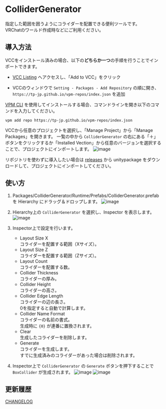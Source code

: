 # ColliderGenerator

指定した範囲を囲うようにコライダーを配置できる便利ツールです。  
VRChatのワールド作成時などにご利用ください。

## 導入方法

VCCをインストール済みの場合、以下の**どちらか一つ**の手順を行うことでインポートできます。

- [VCC Listing](https://tp-jp.github.io/vpm-repos/) へアクセスし、「Add to VCC」をクリック

- VCCのウィンドウで `Setting - Packages - Add Repository` の順に開き、 `https://tp-jp.github.io/vpm-repos/index.json` を追加

[VPM CLI](https://vcc.docs.vrchat.com/vpm/cli/) を使用してインストールする場合、コマンドラインを開き以下のコマンドを入力してください。

```
vpm add repo https://tp-jp.github.io/vpm-repos/index.json
```

VCCから任意のプロジェクトを選択し、「Manage Project」から「Manage Packages」を開きます。
一覧の中から `ColliderGenerator` の右にある「＋」ボタンをクリックするか「Installed Vection」から任意のバージョンを選択することで、プロジェクトにインポートします。 
![image](https://github.com/tp-jp/collider-generator/assets/130125691/2a843034-1732-4628-b679-c05a5c5208ad)

リポジトリを使わずに導入したい場合は [releases](https://github.com/tp-jp/collider-generator/releases) から unitypackage をダウンロードして、プロジェクトにインポートしてください。

## 使い方

1. Packages/ColliderGenerator/Runtime/Prefabs/ColliderGenerator.prefab を Hierarchy にドラッグ＆ドロップします。
![image](https://github.com/tp-jp/collider-generator/assets/130125691/43902069-e2d4-482d-826c-07c919c04a00)

2. Hierarchy上の `ColliderGenerator` を選択し、Inspector を表示します。
![image](https://github.com/tp-jp/collider-generator/assets/130125691/ad6562bf-e282-44b7-a4e7-5c726e11701a)

3. Inspector上で設定を行います。
   - Layout Size X  
     コライダーを配置する範囲（Xサイズ）。
   - Layout Size Z  
     コライダーを配置する範囲（Zサイズ）。
   - Layout Count  
     コライダーを配置する数。
   - Collider Thickness  
     コライダーの厚み。
   - Collider Height  
     コライダーの高さ。
   - Collider Edge Length  
     コライダーの辺の長さ。  
     0を指定すると自動で計算します。
   - Collider Name Format  
     コライダーの名前の書式。  
     生成時に `{0}` が連番に置換されます。
   - Clear  
     生成したコライダーを削除します。
   - Generate  
     コライダーを生成します。  
     すでに生成済みのコライダーがあった場合は削除されます。

4. Inspector上で `ColliderGenerator` の `Generate` ボタンを押下することで `BoxCollider` が生成されます。
![image](https://github.com/tp-jp/collider-generator/assets/130125691/fbbebae1-bec1-4e54-98ea-fdc127412f4c)
![image](https://github.com/tp-jp/collider-generator/assets/130125691/9685ccc6-9ee5-45a5-ac4f-236e70f34ab5)

## 更新履歴
[CHANGELOG](CHANGELOG.md)
